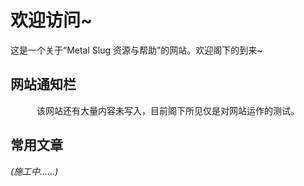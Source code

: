 # 欢迎访问~

这是一个关于“Metal Slug 资源与帮助”的网站。欢迎阁下的到来~

## 网站通知栏

<center>
该网站还有大量内容未写入，目前阁下所见仅是对网站运作的测试。
</center>

## 常用文章

*(施工中……)*
